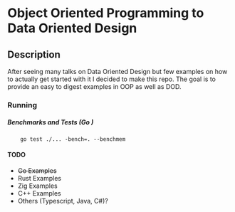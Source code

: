 # Object Oriented Programming to Data Oriented Design 

## Description
After seeing many talks on Data Oriented Design but few examples on how to actually get started with it I decided to make this repo. The goal is to provide an easy to digest examples in OOP as well as DOD. 

### Running
##### Benchmarks and Tests (Go )
        go test ./... -bench=. --benchmem

#### TODO
* ~~Go Examples~~
* Rust Examples
* Zig Examples
* C++ Examples
* Others (Typescript, Java, C#)?
